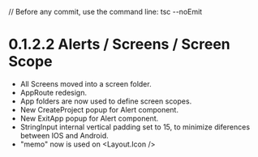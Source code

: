 // Before any commit, use the command line: tsc --noEmit

# 0.1.2.2 Alerts / Screens / Screen Scope

- All Screens moved into a screen folder.
- AppRoute redesign.
- App folders are now used to define screen scopes.
- New CreateProject popup for Alert component.
- New ExitApp popup for Alert component.
- StringInput internal vertical padding set to 15, to minimize diferences between IOS and Android.
- "memo" now is used on <Layout.Icon /> 